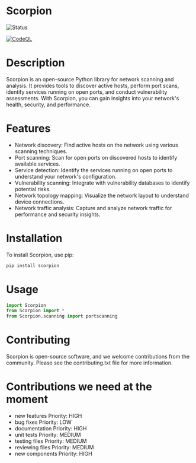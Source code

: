 # Scorpion

![Status](https://img.shields.io/badge/Status-Not%20Publish%2FPackage%20Ready-red)

[![CodeQL](https://github.com/HPD1155/Scorpion/actions/workflows/codeql.yml/badge.svg)](https://github.com/HPD1155/Scorpion/actions/workflows/codeql.yml)

# Description
Scorpion is an open-source Python library for network scanning and analysis. It provides tools to discover active hosts, perform port scans, identify services running on open ports, and conduct vulnerability assessments. With Scorpion, you can gain insights into your network's health, security, and performance.

# Features
- Network discovery: Find active hosts on the network using various scanning techniques.
- Port scanning: Scan for open ports on discovered hosts to identify available services.
- Service detection: Identify the services running on open ports to understand your network's configuration.
- Vulnerability scanning: Integrate with vulnerability databases to identify potential risks.
- Network topology mapping: Visualize the network layout to understand device connections.
- Network traffic analysis: Capture and analyze network traffic for performance and security insights.

# Installation
To install Scorpion, use pip:

```bash
pip install scorpion
```
# Usage

```python
import Scorpion
from Scorpion import *
from Scorpion.scanning import portscanning
```

# Contributing
Scorpion is open-source software, and we welcome contributions from the community. Please see the contributing.txt file for more information.

# Contributions we need at the moment
- new features Priority: HIGH
- bug fixes Priority: LOW
- documentation Priority: HIGH
- unit tests Priority: MEDIUM
- testing files Priority: MEDIUM
- reviewing files Priority: MEDIUM
- new components Priority: HIGH